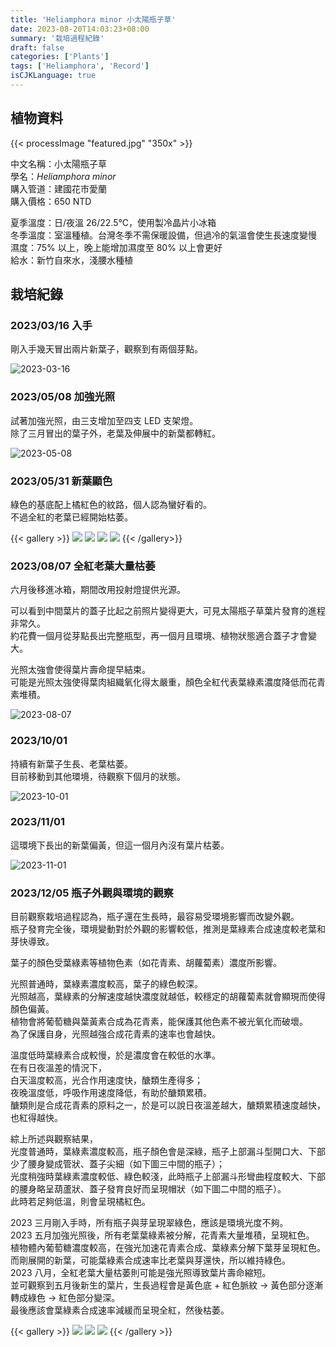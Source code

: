 ```yaml
---
title: 'Heliamphora minor 小太陽瓶子草'
date: 2023-08-20T14:03:23+08:00
summary: '栽培過程紀錄'
draft: false
categories: ['Plants']
tags: ['Heliamphora', 'Record']
isCJKLanguage: true
---
```


## 植物資料

{{< processImage "featured.jpg" "350x" >}}

中文名稱：小太陽瓶子草  
學名：*Heliamphora minor*  
購入管道：建國花市愛蘭  
購入價格：650 NTD

夏季溫度：日/夜溫 26/22.5℃，使用製冷晶片小冰箱  
冬季溫度：室溫種植。台灣冬季不需保暖設備，但過冷的氣溫會使生長速度變慢  
濕度：75% 以上，晚上能增加濕度至 80% 以上會更好  
給水：新竹自來水，淺腰水種植  

## 栽培紀錄

### 2023/03/16 入手

剛入手幾天冒出兩片新葉子，觀察到有兩個芽點。

![2023-03-16](./images/2023-03-16.jpg '兩個芽點')

### 2023/05/08 加強光照

試著加強光照，由三支增加至四支 LED 支架燈。  
除了三月冒出的葉子外，老葉及伸展中的新葉都轉紅。

![2023-05-08](./images/2023-05-08.jpg '老葉及芽點顯色')

### 2023/05/31 新葉顯色

綠色的基底配上橘紅色的紋路，個人認為蠻好看的。  
不過全紅的老葉已經開始枯萎。

{{< gallery >}}
  <img src="./images/2023-05-27.jpg" class="grid-w50" />
  <img src="./images/2023-05-31.jpg" class="grid-w50" />
  <img src="./images/2023-06-13.jpg" class="grid-w50" />
  <img src="./images/2023-06-01.jpg" class="grid-w50" />
{{< /gallery>}}

### 2023/08/07 全紅老葉大量枯萎

六月後移進冰箱，期間改用投射燈提供光源。

可以看到中間葉片的蓋子比起之前照片變得更大，可見太陽瓶子草葉片發育的進程非常久。  
約花費一個月從芽點長出完整瓶型，再一個月且環境、植物狀態適合蓋子才會變大。  

光照太強會使得葉片壽命提早結束。  
可能是光照太強使得葉肉組織氧化得太嚴重，顏色全紅代表葉綠素濃度降低而花青素堆積。  

![2023-08-07](./images/2023-08-07.jpg '老葉大量枯萎')

### 2023/10/01

持續有新葉子生長、老葉枯萎。  
目前移動到其他環境，待觀察下個月的狀態。  

![2023-10-01](./images/2023-10-01.jpg)

### 2023/11/01

這環境下長出的新葉偏黃，但這一個月內沒有葉片枯萎。  

![2023-11-01](./images/2023-11-01.jpg)

### 2023/12/05 瓶子外觀與環境的觀察

目前觀察栽培過程認為，瓶子還在生長時，最容易受環境影響而改變外觀。  
瓶子發育完全後，環境變動對於外觀的影響較低，推測是葉綠素合成速度較老葉和芽快導致。  

葉子的顏色受葉綠素等植物色素（如花青素、胡蘿蔔素）濃度所影響。  

光照普通時，葉綠素濃度較高，葉子的綠色較深。  
光照越高，葉綠素的分解速度越快濃度就越低，較穩定的胡蘿蔔素就會顯現而使得顏色偏黃。  
植物會將葡萄糖與葉黃素合成為花青素，能保護其他色素不被光氧化而破壞。  
為了保護自身，光照越強合成花青素的速率也會越快。  

溫度低時葉綠素合成較慢，於是濃度會在較低的水準。  
在有日夜溫差的情況下，  
白天溫度較高，光合作用速度快，醣類生產得多；  
夜晚溫度低，呼吸作用速度降低，有助於醣類累積。  
醣類則是合成花青素的原料之一，於是可以說日夜溫差越大，醣類累積速度越快，也紅得越快。  

綜上所述與觀察結果，  
光度普通時，葉綠素濃度較高，瓶子顏色會是深綠，瓶子上部漏斗型開口大、下部少了腰身變成管狀、蓋子尖細（如下圖三中間的瓶子）；  
光度稍強時葉綠素濃度較低、綠色較淺，此時瓶子上部漏斗形彎曲程度較大、下部的腰身略呈葫蘆狀、蓋子發育良好而呈現帽狀（如下圖二中間的瓶子）。  
此時若足夠低溫，則會呈現橘紅色。  

2023 三月剛入手時，所有瓶子與芽呈現翠綠色，應該是環境光度不夠。  
2023 五月加強光照後，所有老葉葉綠素被分解，花青素大量堆積，呈現紅色。  
植物體內葡萄糖濃度較高，在強光加速花青素合成、葉綠素分解下葉芽呈現紅色。  
而剛展開的新葉，可能葉綠素合成速率比老葉與芽還快，所以維持綠色。  
2023 八月，全紅老葉大量枯萎則可能是強光照導致葉片壽命縮短。  
並可觀察到五月後新生的葉片，生長過程會是黃色底 + 紅色脈紋 → 黃色部分逐漸轉成綠色 → 紅色部分變深。  
最後應該會葉綠素合成速率減緩而呈現全紅，然後枯萎。  

{{< gallery >}}
  <img src="./images/2023-12-05(1).jpg" class="grid-w33">
  <img src="./images/2023-12-05(2).jpg" class="grid-w33">
  <img src="./images/2023-12-05(3).jpg" class="grid-w33">
{{< /gallery >}}
